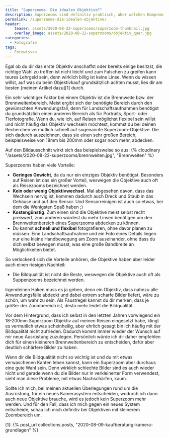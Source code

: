```yaml
---
title: "Superzooms: Die idealen Objektive?"
description: Superzooms sind definitiv praktisch, aber welchen Kompromiss geht man damit ein? Das beantworte ich dir in diesem Artikel.
permalink: /superzooms-die-idealen-objektive/
header:
    teaser: assets/2020-08-22-superzooms/superzoom-thumbnail.jpg
    overlay_image: assets/2020-08-22-superzooms/objektiv_quer.jpg
categories:
  - Fotografie
tags:
  - Fotowissen
---
```


Egal ob du dir das erste Objektiv anschaffst oder bereits einige besitzst, die richtige Wahl zu treffen ist nicht leicht 
und zum Falschen zu greifen kann teures Lehrgeld sein, denn wirklich billig ist keine Linse. Wenn du wissen willst, 
auf was du beim Objektivkauf grundsätzlich achten musst, lies dir am besten [meinen Artikel dazu][1] durch.

Ein sehr wichtiger Faktor bei einem Objektiv ist die Brennweite bzw. der Brennweitenbereich. 
Meist ergibt sich der benötigte Bereich durch den gewünschten Anwendungsfall, 
denn für Landschaftsaufnahmen benötigst du grundsätzlich einen anderen Bereich als für Portraits, Sport- oder Tierfotografie. 
Wenn du, wie ich, auf Reisen möglichst flexibel sein willst und nicht häufig das Objektiv wechseln möchtest, 
kommst du bei deinen Recherchen vermutlich schnell auf sogenannte Superzoom-Objektive. 
Die sich dadurch auszeichnen, dass sie einen sehr großen Bereich, beispielsweise von 18mm bis 200mm oder sogar noch mehr, abdecken.

Auf den Bildausschnitt wirkt sich das beispielsweise so aus:
{% cloudinary "/assets/2020-08-22-superzooms/brennweiten.jpg", "Brennweiten" %}

Superzooms haben viele Vorteile: 
- **Geringes Gewicht**, da du nur ein einziges Objektiv benötigst. Besonders auf Reisen ist das ein großer Vorteil, 
    weswegen die Objektive auch oft als Reisezooms bezeichnet werden.
- **Kein oder wenig Objektivwechsel**. Mal abgesehen davon, dass das Wechseln nervig ist, 
    kommen dadurch auch Dreck und Staub in das Gehäuse und auf den Sensor. 
    Und Sensorreinigen ist auch so etwas, bei dem die Wenigsten Spaß haben ;)
- **Kostengünstig**. Zum einen sind die Objektive meist selbst recht preiswert, 
    zum anderen würdest du mehr Linsen benötigen um den Brennweitenbereich eines Superzooms abdecken zu können.
- Du kannst **schnell und flexibel** fotografieren, ohne davor planen zu müssen. 
    Eine Landschaftsaufnahme und ein Foto eines Details liegen nur eine kleine Handbewegung am Zoom auseinander, 
    ohne dass du dich selbst bewegen musst, was eine große Bandbreite an Möglichkeiten bietet.

So verlockend sich die Vorteile anhören, die Objektive haben aber leider auch einen riesigen Nachteil:
- Die Bildqualität ist nicht die Beste, weswegen die Objektive auch oft als Suppenzooms bezeichnet werden. 

Irgendeinen Haken muss es ja geben, denn ein Objektiv, dass nahezu alle Anwendungsfälle abdeckt und 
dabei extrem scharfe Bilder liefert, wäre zu schön, um wahr zu sein. Als Faustregel kannst du dir merken, 
dass je größer der Zoombereich ist, desto mehr leidet die Bildqualität.

Vor dem Hintergrund, dass ich selbst in den letzten Jahren vorwiegend ein 18-200mm Superzoom Objektiv auf meinen Reisen eingesetzt habe, 
klingt es vermutlich etwas scheinheilig, aber ehrlich gesagt bin ich häufig mit der Bildqualität nicht zufrieden. 
Dadurch kommt immer wieder der Wunsch auf mir neue Ausrüstung zuzulegen. 
Persönlich würde ich dir daher empfehlen dich für einen kleineren Brennweitenbereich zu entscheiden, 
dafür aber deutlich schärfere Bilder zu haben.

Wenn dir die Bildqualität nicht so wichtig ist und du mit etwas verwaschenen Kanten leben kannst, 
kann ein Superzoom aber durchaus eine gute Wahl sein. Denn wirklich schlechte Bilder sind es auch wieder nicht 
und gerade wenn du die Bilder nur in verkleinerter Form verwendest, sieht man diese Probleme, mit etwas Nachschärfen, kaum.

Sollte ich mich, bei meinen aktuellen Überlegungen rund um die Ausrüstung, für ein neues Kamerasystem entscheiden, 
wodurch ich dann auch neue Objektive brauche, wird es jedoch kein Superzoom mehr werden. Und für den Fall, 
dass ich mich gegen ein neues System entscheide, schau ich mich definitiv bei Objektiven mit kleinerem Zoombereich um.

[1]: {% post_url collections.posts, "2020-08-09-kaufberatung-kamera-grundlagen" %}